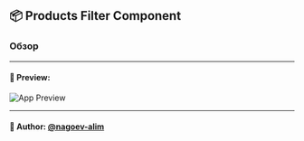 ## 📦 Products Filter Component

### Обзор



---

#### 🌄 Preview:

![App Preview](https://lh3.googleusercontent.com/drive-viewer/AITFw-wFRSu1MGM-1SPXlWJqywGSPN2u0HAtJqCcIScJEwAX6EROn3c4CGGivY-sQo9f75LX0tfQdnwDMjH0rYKamjU3QU1fRw=s1600)


-----

#### 🙌 Author: [@nagoev-alim](https://github.com/nagoev-alim)


